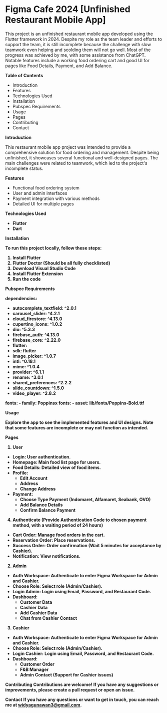 # Figma Cafe 2024 [Unfinished Restaurant Mobile App]
This project is an unfinished restaurant mobile app developed using the Flutter framework in 2024. Despite my role as the team leader and efforts to support the team, it is still incomplete because the challenge with slow teamwork even helping and scolding them will not go well. Most of the progress was achieved by me, with some assistance from ChatGPT. Notable features include a working food ordering cart and good UI for pages like Food Details, Payment, and Add Balance.

<b>Table of Contents</b>

- Introduction
- Features
- Technologies Used
- Installation
- Pubspec Requirements
- Usage
- Pages
- Contributing
- Contact

<b>Introduction</b>

This restaurant mobile app project was intended to provide a comprehensive solution for food ordering and management. Despite being unfinished, it showcases several functional and well-designed pages. The main challenges were related to teamwork, which led to the project's incomplete status.

<b>Features</b>

- Functional food ordering system
- User and admin interfaces
- Payment integration with various methods
- Detailed UI for multiple pages

<b>Technologies Used<b>

- Flutter
- Dart

<b>Installation</b>

To run this project locally, follow these steps:

1. Install Flutter
2. Flutter Doctor (Should be all fully checklisted)
3. Download Visual Studio Code
4. Install Flutter Extension
5. Run the code

<b>Pubspec Requirements</b>

dependencies:
- autocomplete_textfield: ^2.0.1
- carousel_slider: ^4.2.1
- cloud_firestore: ^4.13.0
- cupertino_icons: ^1.0.2
- dio: ^5.3.3
- firebase_auth: ^4.13.0
- firebase_core: ^2.22.0
- flutter:
-   sdk: flutter
- image_picker: ^1.0.7
- intl: ^0.18.1
- mime: ^1.0.4
- provider: ^6.1.1
- rename: ^3.0.1
- shared_preferences: ^2.2.2
- slide_countdown: ^1.5.0
- video_player: ^2.8.2

fonts:
    - family: Poppinsx
      fonts:
        - asset: lib/fonts/Poppins-Bold.ttf

<b>Usage</b>

Explore the app to see the implemented features and UI designs. Note that some features are incomplete or may not function as intended.

<b>Pages</b>

1. User
- Login: User authentication.
- Homepage: Main food list page for users.
- Food Details: Detailed view of food items.
- Profile:
   - Edit Account
   - Address
   - Change Address
- Payment:
   - Choose Type Payment (Indomaret, Alfamaret, Seabank, OVO)
   - Add Balance Details
   - Confirm Balance Payment
4. Authenticate (Provide Authentication Code to chosen payment method, with a waiting period of 24 hours)
- Cart Order: Manage food orders in the cart.
- Reservation Order: Place reservations.
- Success Order: Order confirmation (Wait 5 minutes for acceptance by Cashier).
- Notification: View notifications.
2. Admin
- Auth Workspace: Authenticate to enter Figma Workspace for Admin and Cashier.
- Choose Role: Select role (Admin/Cashier).
- Login Admin: Login using Email, Password, and Restaurant Code.
- Dashboard:
   - Customer Data
   - Cashier Data
   - Add Cashier Data
   - Chat from Cashier Contact
3. Cashier
- Auth Workspace: Authenticate to enter Figma Workspace for Admin and Cashier.
- Choose Role: Select role (Admin/Cashier).
- Login Cashier: Login using Email, Password, and Restaurant Code.
- Dashboard:
   - Customer Order
   - F&B Manager
   - Admin Contact (Support for Cashier issues)

<b>Contributing</b>
Contributions are welcome! If you have any suggestions or improvements, please create a pull request or open an issue.

<b>Contact</b>
If you have any questions or want to get in touch, you can reach me at widyagunawan3@gmail.com.
